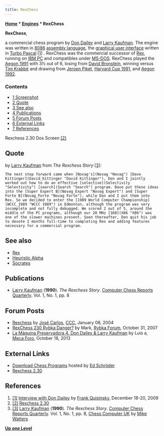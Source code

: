 ```yaml
---
title: RexChess
---
```

**[Home](Home "Home") \* [Engines](Engines "Engines") \* RexChess**


**RexChess**,  

a commercial chess program by [Don Dailey](Don_Dailey "Don Dailey") and [Larry Kaufman](Larry_Kaufman "Larry Kaufman"). The engine was written in [8086](8086 "8086") [assembly language](Assembly "Assembly"), the [graphical user interface](GUI "GUI") written in [Turbo Pascal](Pascal#TurboPascal "Pascal") <a id="cite-note-1" href="#cite-ref-1">[1]</a> . RexChess was the commercial successor of [Rex](Rex "Rex"), running on [IBM PC](IBM_PC "IBM PC") and compatibles under [MS-DOS](MS-DOS "MS-DOS"). RexChess played the [Aegon 1991](Aegon_1991 "Aegon 1991") with 3½ out of 6, losing from [David Bronstein](David_Bronstein "David Bronstein"), winning versus [Tim Krabbé](https://en.wikipedia.org/wiki/Tim_Krabb%C3%A9) and drawing from [Jeroen Piket](https://en.wikipedia.org/wiki/Jeroen_Piket), [Harvard Cup 1991](Harvard_Cup_1991 "Harvard Cup 1991"), and [Aegon 1992](Aegon_1992 "Aegon 1992").



### Contents


* [1 Screenshot](#screenshot)
* [2 Quote](#quote)
* [3 See also](#see-also)
* [4 Publications](#publications)
* [5 Forum Posts](#forum-posts)
* [6 External Links](#external-links)
* [7 References](#references)






 [](http://www.multiweb.cz/max.rubin/rex230.htm) 
Rexchess 2.30 Dos Screen <a id="cite-note-2" href="#cite-ref-2">[2]</a>



## Quote


by [Larry Kaufman](Larry_Kaufman "Larry Kaufman") from *The Rexchess Story* <a id="cite-note-3" href="#cite-ref-3">[3]</a>:




```
The next step forward came when [Novag's](Novag "Novag") [Dave Kittinger](David_Kittinger "David Kittinger"), Don and I jointly worked out how to do an effective [selective](Selectivity "Selectivity") [search](Search "Search") program. Dave put these ideas into the [Super Expert B](Novag_Expert "Novag Expert") and [Super Forte B](Novag_Forte "Novag Forte"), while Don and I put them into Rex. So we decided to enter the [1989 World Computer Championship](WCCC_1989 "WCCC 1989") in Edmonton, although the program was very incomplete and not fully debugged. We scored 2 out of 5, around the middle of the PC programs, although our 20 MHz [368](X86 "X86") was one of the slower machines present. Soon thereafter, Don quit his job to devote 2 months full-time to completing Rex and adding features necessary for a commercial program. 

```

## See also


* [Rex](Rex "Rex")
* [Heuristic Alpha](Heuristic_Alpha "Heuristic Alpha")
* [Socrates](Socrates "Socrates")


## Publications


* [Larry Kaufman](Larry_Kaufman "Larry Kaufman") (**1990**). *The Rexchess Story*. [Computer Chess Reports Quarterly](Computer_Chess_Reports "Computer Chess Reports"). Vol. 1, No. 1, pp. 8


## Forum Posts


* [Rexchess](https://www.stmintz.com/ccc/index.php?id=340973) by [José Carlos](Jos%C3%A9_Carlos_Mart%C3%ADnez_Gal%C3%A1n "José Carlos Martínez Galán"), [CCC](CCC "CCC"), January 08, 2004
* [RexChess 230 Rybka Danger?](http://rybkaforum.net/cgi-bin/rybkaforum/topic_show.pl?tid=2525) by Mark, [Rybka Forum](Computer_Chess_Forums "Computer Chess Forums"), October 31, 2007
* [La Máquina Preservadora 4. Don Dailey & Larry Kaufman](http://www.foro.meca-web.es/viewtopic.php?f=9&t=72&start=30#p3105) by Luis a, [Meca Foro](Computer_Chess_Forums "Computer Chess Forums"), October 18, 2013


## External Links


* [Download Chess Programs](http://www.top-5000.nl/cp.htm) hosted by [Ed Schröder](Ed_Schroder "Ed Schroder")
* [Rexchess 2.30](http://www.multiweb.cz/max.rubin/rex230.htm)


## References


1. <a id="cite-ref-1" href="#cite-note-1">[1]</a> [Interview with Don Dailey](https://www.schach-welt.de/schach/computerschach/interviews/don-dailey) by [Frank Quisinsky](Frank_Quisinsky "Frank Quisinsky"), December 18-20, 2009
2. <a id="cite-ref-2" href="#cite-note-2">[2]</a> [Rexchess 2.30](http://www.multiweb.cz/max.rubin/rex230.htm)
3. <a id="cite-ref-3" href="#cite-note-3">[3]</a> [Larry Kaufman](Larry_Kaufman "Larry Kaufman") (**1990**). *The Rexchess Story*. [Computer Chess Reports Quarterly](Computer_Chess_Reports "Computer Chess Reports"). Vol. 1, No. 1, pp. 8, [Chess Computer UK](http://www.chesscomputeruk.com/html/computer_chess_reports.html) by [Mike Watters](Mike_Watters "Mike Watters")

**[Up one Level](Engines "Engines")**







 
